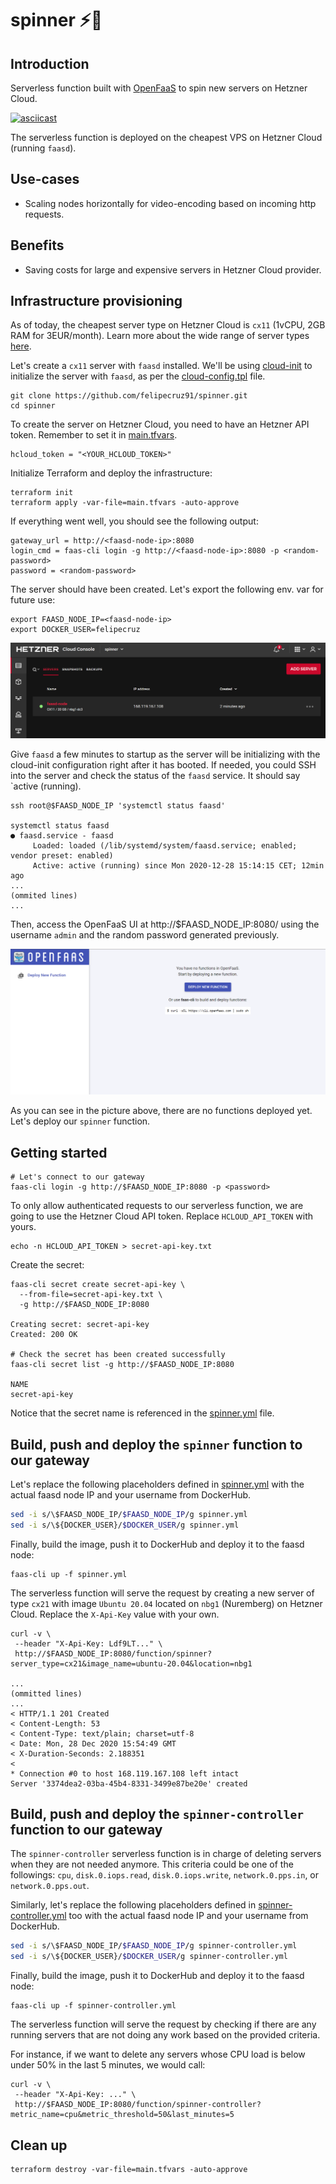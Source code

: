 # spinner ⚡🔄

## Introduction

Serverless function built with [OpenFaaS](https://www.openfaas.com/) to spin new servers on Hetzner Cloud.

[![asciicast](https://asciinema.org/a/381485.svg)](https://asciinema.org/a/381485)

The serverless function is deployed on the cheapest VPS on Hetzner Cloud (running `faasd`).

## Use-cases

- Scaling nodes horizontally for video-encoding based on incoming http requests.

## Benefits

- Saving costs for large and expensive servers in Hetzner Cloud provider.

## Infrastructure provisioning

As of today, the cheapest server type on Hetzner Cloud is `cx11` (1vCPU, 2GB RAM for 3EUR/month). Learn more about the wide range of server types [here](https://www.hetzner.com/cloud).

Let's create a `cx11` server with `faasd` installed. We'll be using [cloud-init](https://cloudinit.readthedocs.io/en/latest/) to initialize the server with `faasd`, as per the [cloud-config.tpl](cloud-config.tpl) file.

```cli
git clone https://github.com/felipecruz91/spinner.git
cd spinner
```

To create the server on Hetzner Cloud, you need to have an Hetzner API token. Remember to set it in [main.tfvars](main.tfvars).

```
hcloud_token = "<YOUR_HCLOUD_TOKEN>"
```

Initialize Terraform and deploy the infrastructure:

```cli
terraform init
terraform apply -var-file=main.tfvars -auto-approve
```

If everything went well, you should see the following output:

```
gateway_url = http://<faasd-node-ip>:8080
login_cmd = faas-cli login -g http://<faasd-node-ip>:8080 -p <random-password>
password = <random-password>
```

The server should have been created. Let's export the following env. var for future use:

```
export FAASD_NODE_IP=<faasd-node-ip>
export DOCKER_USER=felipecruz
```

![faasd-node](docs/images/faasd-node.PNG)

Give `faasd` a few minutes to startup as the server will be initializing with the cloud-init configuration right after it has booted. If needed, you could SSH into the server and check the status of the `faasd` service. It should say `active (running).

```cli
ssh root@$FAASD_NODE_IP 'systemctl status faasd'

systemctl status faasd
● faasd.service - faasd
     Loaded: loaded (/lib/systemd/system/faasd.service; enabled; vendor preset: enabled)
     Active: active (running) since Mon 2020-12-28 15:14:15 CET; 12min ago
...
(ommited lines)
...
```

Then, access the OpenFaaS UI at http://$FAASD_NODE_IP:8080/ using the username `admin` and the random password generated previously.

![openfaas-ui](docs/images/openfaas-ui.PNG)

As you can see in the picture above, there are no functions deployed yet. Let's deploy our `spinner` function.

## Getting started

```cli
# Let's connect to our gateway
faas-cli login -g http://$FAASD_NODE_IP:8080 -p <password>
```

To only allow authenticated requests to our serverless function, we are going to use the Hetzner Cloud API token. Replace `HCLOUD_API_TOKEN` with yours.

```cli
echo -n HCLOUD_API_TOKEN > secret-api-key.txt
```

Create the secret:

```
faas-cli secret create secret-api-key \
  --from-file=secret-api-key.txt \
  -g http://$FAASD_NODE_IP:8080

Creating secret: secret-api-key
Created: 200 OK

# Check the secret has been created successfully
faas-cli secret list -g http://$FAASD_NODE_IP:8080

NAME
secret-api-key
```

Notice that the secret name is referenced in the [spinner.yml](spinner.yml#L16) file.

## Build, push and deploy the `spinner` function to our gateway

Let's replace the following placeholders defined in [spinner.yml](spinner.yml) with the actual faasd node IP and your username from DockerHub.

```bash
sed -i s/\$FAASD_NODE_IP/$FAASD_NODE_IP/g spinner.yml
sed -i s/\${DOCKER_USER}/$DOCKER_USER/g spinner.yml
```

Finally, build the image, push it to DockerHub and deploy it to the faasd node:

```cli
faas-cli up -f spinner.yml
```

The serverless function will serve the request by creating a new server of type `cx21` with image `Ubuntu 20.04` located on `nbg1` (Nuremberg) on Hetzner Cloud. Replace the `X-Api-Key` value with your own.

```cli
curl -v \
 --header "X-Api-Key: Ldf9LT..." \
 http://$FAASD_NODE_IP:8080/function/spinner?server_type=cx21&image_name=ubuntu-20.04&location=nbg1

...
(ommitted lines)
...
< HTTP/1.1 201 Created
< Content-Length: 53
< Content-Type: text/plain; charset=utf-8
< Date: Mon, 28 Dec 2020 15:54:49 GMT
< X-Duration-Seconds: 2.188351
<
* Connection #0 to host 168.119.167.108 left intact
Server '3374dea2-03ba-45b4-8331-3499e87be20e' created
```

## Build, push and deploy the `spinner-controller` function to our gateway

The `spinner-controller` serverless function is in charge of deleting servers when they are not needed anymore. This criteria could be one of the followings: `cpu`, `disk.0.iops.read`, `disk.0.iops.write`, `network.0.pps.in`, or `network.0.pps.out`.

Similarly, let's replace the following placeholders defined in [spinner-controller.yml](spinner-controller.yml) too with the actual faasd node IP and your username from DockerHub.

```bash
sed -i s/\$FAASD_NODE_IP/$FAASD_NODE_IP/g spinner-controller.yml
sed -i s/\${DOCKER_USER}/$DOCKER_USER/g spinner-controller.yml
```

Finally, build the image, push it to DockerHub and deploy it to the faasd node:

```cli
faas-cli up -f spinner-controller.yml
```

The serverless function will serve the request by checking if there are any running servers that are not doing any work based on the provided criteria.

For instance, if we want to delete any servers whose CPU load is below under 50% in the last 5 minutes, we would call:

```cli
curl -v \
 --header "X-Api-Key: ..." \
 http://$FAASD_NODE_IP:8080/function/spinner-controller?metric_name=cpu&metric_threshold=50&last_minutes=5
```

## Clean up

```cli
terraform destroy -var-file=main.tfvars -auto-approve
```
